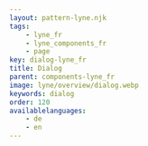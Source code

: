 ```yaml
---
layout: pattern-lyne.njk
tags: 
    - lyne_fr
    - lyne_components_fr
    - page
key: dialog-lyne_fr
title: Dialog
parent: components-lyne_fr
image: lyne/overview/dialog.webp
keywords: dialog
order: 120
availablelanguages: 
    - de
    - en
---
```

